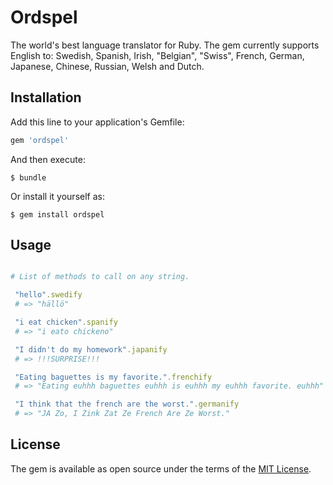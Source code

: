 # Ordspel

The world's best language translator for Ruby. The gem currently supports English to: Swedish, Spanish, Irish, "Belgian", "Swiss", French, German, Japanese, Chinese, Russian, Welsh and Dutch.

## Installation

Add this line to your application's Gemfile:

```ruby
gem 'ordspel'
```

And then execute:

    $ bundle

Or install it yourself as:

    $ gem install ordspel

## Usage

```ruby

# List of methods to call on any string.

 "hello".swedify
 # => "hällö"

 "i eat chicken".spanify
 # => "i eato chickeno"

 "I didn't do my homework".japanify
 # => !!!SURPRISE!!!

 "Eating baguettes is my favorite.".frenchify
 # => "Eating euhhh baguettes euhhh is euhhh my euhhh favorite. euhhh"

 "I think that the french are the worst.".germanify
 # => "JA Zo, I Zink Zat Ze French Are Ze Worst."

```

## License

The gem is available as open source under the terms of the [MIT License](http://opensource.org/licenses/MIT).

